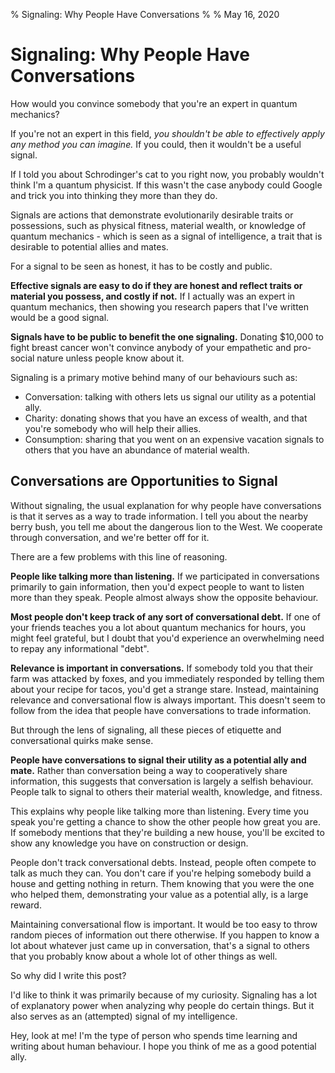 % Signaling: Why People Have Conversations
%
% May 16, 2020

# Signaling: Why People Have Conversations

How would you convince somebody that you're an expert in quantum mechanics?

If you're not an expert in this field, _you shouldn't be able to effectively apply any method you can imagine._ If you could, then it wouldn't be a useful signal.

If I told you about Schrodinger's cat to you right now, you probably wouldn't think I'm a quantum physicist. If this wasn't the case anybody could Google and trick you into thinking they more than they do.

Signals are actions that demonstrate evolutionarily desirable traits or possessions, such as physical fitness, material wealth, or knowledge of quantum mechanics - which is seen as a signal of intelligence, a trait that is desirable to potential allies and mates.

For a signal to be seen as honest, it has to be costly and public.

**Effective signals are easy to do if they are honest and reflect traits or material you possess, and costly if not.** If I actually was an expert in quantum mechanics, then showing you research papers that I've written would be a good signal. 

**Signals have to be public to benefit the one signaling.** Donating $10,000 to fight breast cancer won't convince anybody of your empathetic and pro-social nature unless people know about it.

Signaling is a primary motive behind many of our behaviours such as:

-   Conversation: talking with others lets us signal our utility as a potential ally.
-   Charity: donating shows that you have an excess of wealth, and that you're somebody who will help their allies.
-   Consumption: sharing that you went on an expensive vacation signals to others that you have an abundance of material wealth.

## Conversations are Opportunities to Signal
Without signaling, the usual explanation for why people have conversations is that it serves as a way to trade information. I tell you about the nearby berry bush, you tell me about the dangerous lion to the West. We cooperate through conversation, and we're better off for it.

There are a few problems with this line of reasoning.

**People like talking more than listening.** If we participated in conversations primarily to gain information, then you'd expect people to want to listen more than they speak. People almost always show the opposite behaviour.

**Most people don't keep track of any sort of conversational debt.** If one of your friends teaches you a lot about quantum mechanics for hours, you might feel grateful, but I doubt that you'd experience an overwhelming need to repay any informational "debt".

**Relevance is important in conversations.** If somebody told you that their farm was attacked by foxes, and you immediately responded by telling them about your recipe for tacos, you'd get a strange stare. Instead, maintaining relevance and conversational flow is always important. This doesn't seem to follow from the idea that people have conversations to trade information.

But through the lens of signaling, all these pieces of etiquette and conversational quirks make sense.

**People have conversations to signal their utility as a potential ally and mate.** Rather than conversation being a way to cooperatively share information, this suggests that conversation is largely a selfish behaviour. People talk to signal to others their material wealth, knowledge, and fitness.

This explains why people like talking more than listening. Every time you speak you're getting a chance to show the other people how great you are. If somebody mentions that they're building a new house, you'll be excited to show any knowledge you have on construction or design.

People don't track conversational debts. Instead, people often compete to talk as much they can. You don't care if you're helping somebody build a house and getting nothing in return. Them knowing that you were the one who helped them, demonstrating your value as a potential ally, is a large reward.

Maintaining conversational flow is important. It would be too easy to throw random pieces of information out there otherwise. If you happen to know a lot about whatever just came up in conversation, that's a signal to others that you probably know about a whole lot of other things as well.

So why did I write this post?

I'd like to think it was primarily because of my curiosity. Signaling has a lot of explanatory power when analyzing why people do certain things. But it also serves as an (attempted) signal of my intelligence. 

Hey, look at me! I'm the type of person who spends time learning and writing about human behaviour. I hope you think of me as a good potential ally.
